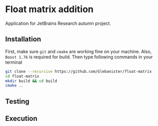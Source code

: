 # Float matrix addition

Application for JetBrains Research autumn project.

## Installation

First, make sure `git` and `cmake` are working fine on your machine.
Also, `Boost 1.76` is required for build.
Then type following commands in your terminal

```bash
git clone --recursive https://github.com/Glebanister/float-matrix
cd float-matrix
mkdir build && cd build
cmake ..
```

## Testing

## Execution
